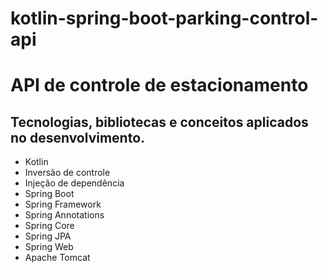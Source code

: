 # kotlin-spring-boot-parking-control-api

# API de controle de estacionamento


## Tecnologias, bibliotecas e conceitos aplicados no desenvolvimento.


<ul>
<li>Kotlin</li>
<li>Inversão de controle</li>
<li>Injeção de dependência</li>
<li>Spring Boot</li>
<li>Spring Framework</li>
<li>Spring Annotations</li>
<li>Spring Core</li>
<li>Spring JPA</li>
<li>Spring Web</li>
<li>Apache Tomcat</li>


</ul>

